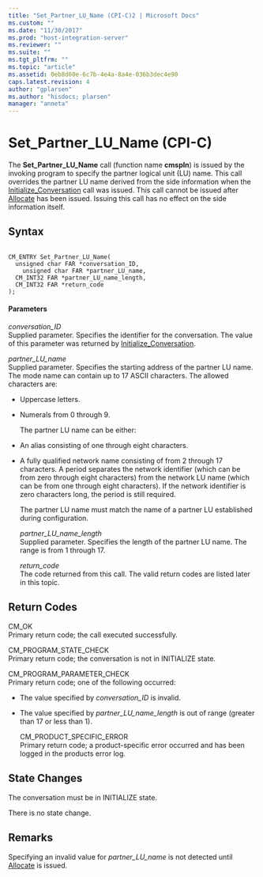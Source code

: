 ```yaml
---
title: "Set_Partner_LU_Name (CPI-C)2 | Microsoft Docs"
ms.custom: ""
ms.date: "11/30/2017"
ms.prod: "host-integration-server"
ms.reviewer: ""
ms.suite: ""
ms.tgt_pltfrm: ""
ms.topic: "article"
ms.assetid: 0eb8d60e-6c7b-4e4a-8a4e-036b3dec4e90
caps.latest.revision: 4
author: "gplarsen"
ms.author: "hisdocs; plarsen"
manager: "anneta"
---
```

# Set_Partner_LU_Name (CPI-C)
The **Set_Partner_LU_Name** call (function name **cmspln**) is issued by the invoking program to specify the partner logical unit (LU) name. This call overrides the partner LU name derived from the side information when the [Initialize_Conversation](../core/initialize-conversation-cpi-c-1.md) call was issued. This call cannot be issued after [Allocate](../core/allocate-cpi-c-2.md) has been issued. Issuing this call has no effect on the side information itself.  
  
## Syntax  
  
```  
  
CM_ENTRY Set_Partner_LU_Name(   
  unsigned char FAR *conversation_ID,    
    unsigned char FAR *partner_LU_name,    
  CM_INT32 FAR *partner_LU_name_length,    
  CM_INT32 FAR *return_code              
);  
```  
  
#### Parameters  
 *conversation_ID*  
 Supplied parameter. Specifies the identifier for the conversation. The value of this parameter was returned by [Initialize_Conversation](../core/initialize-conversation-cpi-c-1.md).  
  
 *partner_LU_name*  
 Supplied parameter. Specifies the starting address of the partner LU name. The mode name can contain up to 17 ASCII characters. The allowed characters are:  
  
- Uppercase letters.  
  
- Numerals from 0 through 9.  
  
  The partner LU name can be either:  
  
- An alias consisting of one through eight characters.  
  
- A fully qualified network name consisting of from 2 through 17 characters. A period separates the network identifier (which can be from zero through eight characters) from the network LU name (which can be from one through eight characters). If the network identifier is zero characters long, the period is still required.  
  
  The partner LU name must match the name of a partner LU established during configuration.  
  
  *partner_LU_name_length*  
  Supplied parameter. Specifies the length of the partner LU name. The range is from 1 through 17.  
  
  *return_code*  
  The code returned from this call. The valid return codes are listed later in this topic.  
  
## Return Codes  
 CM_OK  
 Primary return code; the call executed successfully.  
  
 CM_PROGRAM_STATE_CHECK  
 Primary return code; the conversation is not in INITIALIZE state.  
  
 CM_PROGRAM_PARAMETER_CHECK  
 Primary return code; one of the following occurred:  
  
- The value specified by *conversation_ID* is invalid.  
  
- The value specified by *partner_LU_name_length* is out of range (greater than 17 or less than 1).  
  
  CM_PRODUCT_SPECIFIC_ERROR  
  Primary return code; a product-specific error occurred and has been logged in the products error log.  
  
## State Changes  
 The conversation must be in INITIALIZE state.  
  
 There is no state change.  
  
## Remarks  
 Specifying an invalid value for *partner_LU_name* is not detected until [Allocate](../core/allocate-cpi-c-2.md) is issued.